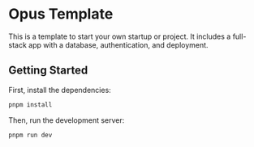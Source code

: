 # Opus Template

This is a template to start your own startup or project. It includes a full-stack app with a database, authentication, and deployment.

## Getting Started

First, install the dependencies:

```bash
pnpm install
```

Then, run the development server:

```bash
pnpm run dev
```
